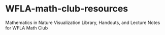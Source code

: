 # WFLA-math-club-resources
Mathematics in Nature Visualization Library, Handouts, and Lecture Notes for WFLA Math Club
